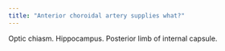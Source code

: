 ```yaml
---
title: "Anterior choroidal artery supplies what?"
---
```

Optic chiasm. Hippocampus. Posterior limb of internal capsule.

